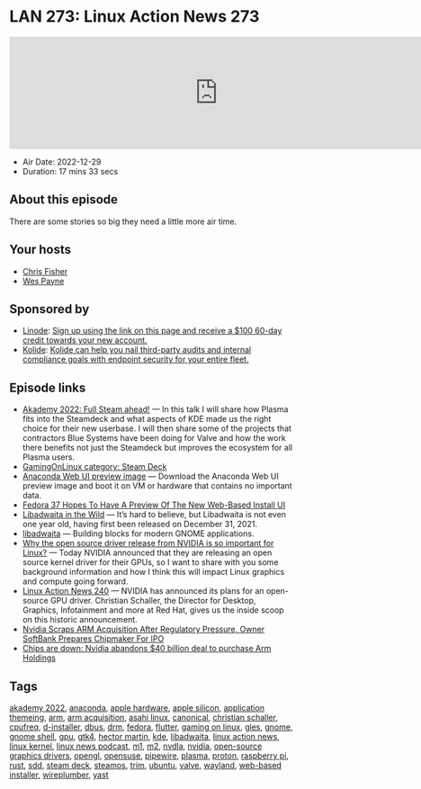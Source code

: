 # LAN 273: Linux Action News 273

<iframe src="https://player.fireside.fm/v2/DAcK9LdX+VI3Q6Gpr?theme=dark" width="740" height="200" frameborder="0" scrolling="no"></iframe>

* Air Date: 2022-12-29
* Duration: 17 mins 33 secs

## About this episode

There are some stories so big they need a little more air time.

## Your hosts
* [Chris Fisher](https://linuxactionnews.com/hosts/chris)
* [Wes Payne](https://linuxactionnews.com/hosts/wes)

## Sponsored by

  * [Linode](http://linode.com/lan): [Sign up using the link on this page and receive a $100 60-day credit towards your new account. ](http://linode.com/lan)
  * [Kolide](https://l.kolide.co/3klbWzr): [Kolide can help you nail third-party audits and internal compliance goals with endpoint security for your entire fleet. ](https://l.kolide.co/3klbWzr)



## Episode links

  * [Akademy 2022: Full Steam ahead!](https://conf.kde.org/event/4/contributions/94/ "Akademy 2022: Full Steam ahead!") — In this talk I will share how Plasma fits into the Steamdeck and what aspects of KDE made us the right choice for their new userbase. I will then share some of the projects that contractors Blue Systems have been doing for Valve and how the work there benefits not just the Steamdeck but improves the ecosystem for all Plasma users. 
  * [GamingOnLinux category: Steam Deck](https://www.gamingonlinux.com/articles/category/Steam_Deck/ "GamingOnLinux category: Steam Deck")
  * [Anaconda Web UI preview image](https://fedoraproject.org/wiki/Changes/Anaconda_Web_UI_preview_image "Anaconda Web UI preview image") — Download the Anaconda Web UI preview image and boot it on VM or hardware that contains no important data. 
  * [Fedora 37 Hopes To Have A Preview Of The New Web-Based Install UI](https://www.phoronix.com/news/Fedora-37-WebUI-Install-Preview "Fedora 37 Hopes To Have A Preview Of The New Web-Based Install UI")
  * [Libadwaita in the Wild](https://puri.sm/posts/libadwaita-in-the-wild/ "Libadwaita in the Wild") — It’s hard to believe, but Libadwaita is not even one year old, having first been released on December 31, 2021.
  * [libadwaita](https://gitlab.gnome.org/GNOME/libadwaita "libadwaita") — Building blocks for modern GNOME applications.
  * [Why the open source driver release from NVIDIA is so important for Linux?](https://blogs.gnome.org/uraeus/2022/05/11/why-is-the-open-source-driver-release-from-nvidia-so-important-for-linux/ "Why the open source driver release from NVIDIA is so important for Linux?") — Today NVIDIA announced that they are releasing an open source kernel driver for their GPUs, so I want to share with you some background information and how I think this will impact Linux graphics and compute going forward.
  * [Linux Action News 240](https://linuxactionnews.com/240 "Linux Action News 240") — NVIDIA has announced its plans for an open-source GPU driver. Christian Schaller, the Director for Desktop, Graphics, Infotainment and more at Red Hat, gives us the inside scoop on this historic announcement.
  * [Nvidia Scraps ARM Acquisition After Regulatory Pressure, Owner SoftBank Prepares Chipmaker For IPO](https://www.forbes.com/sites/siladityaray/2022/02/08/nvidia-abandons-plans-to-acquire-arm-amid-regulatory-pressure-british-chipmaker-will-explore-ipo/?sh=331b4e2d2e59 "Nvidia Scraps ARM Acquisition After Regulatory Pressure, Owner SoftBank Prepares Chipmaker For IPO")
  * [Chips are down: Nvidia abandons $40 billion deal to purchase Arm Holdings](https://www.youtube.com/watch?v=CSrCFrMhg-4 "Chips are down: Nvidia abandons $40 billion deal to purchase Arm Holdings")



## Tags

[akademy 2022](https://linuxactionnews.com/tags/akademy%202022), [anaconda](https://linuxactionnews.com/tags/anaconda), [apple hardware](https://linuxactionnews.com/tags/apple%20hardware), [apple silicon](https://linuxactionnews.com/tags/apple%20silicon), [application themeing](https://linuxactionnews.com/tags/application%20themeing), [arm](https://linuxactionnews.com/tags/arm), [arm acquisition](https://linuxactionnews.com/tags/arm%20acquisition), [asahi linux](https://linuxactionnews.com/tags/asahi%20linux), [canonical](https://linuxactionnews.com/tags/canonical), [christian schaller](https://linuxactionnews.com/tags/christian%20schaller), [cpufreq](https://linuxactionnews.com/tags/cpufreq), [d-installer](https://linuxactionnews.com/tags/d-installer), [dbus](https://linuxactionnews.com/tags/dbus), [drm](https://linuxactionnews.com/tags/drm), [fedora](https://linuxactionnews.com/tags/fedora), [flutter](https://linuxactionnews.com/tags/flutter), [gaming on linux](https://linuxactionnews.com/tags/gaming%20on%20linux), [gles](https://linuxactionnews.com/tags/gles), [gnome](https://linuxactionnews.com/tags/gnome), [gnome shell](https://linuxactionnews.com/tags/gnome%20shell), [gpu](https://linuxactionnews.com/tags/gpu), [gtk4](https://linuxactionnews.com/tags/gtk4), [hector martin](https://linuxactionnews.com/tags/hector%20martin), [kde](https://linuxactionnews.com/tags/kde), [libadwaita](https://linuxactionnews.com/tags/libadwaita), [linux action news](https://linuxactionnews.com/tags/linux%20action%20news), [linux kernel](https://linuxactionnews.com/tags/linux%20kernel), [linux news podcast](https://linuxactionnews.com/tags/linux%20news%20podcast), [m1](https://linuxactionnews.com/tags/m1), [m2](https://linuxactionnews.com/tags/m2), [nvdla](https://linuxactionnews.com/tags/nvdla), [nvidia](https://linuxactionnews.com/tags/nvidia), [open-source graphics drivers](https://linuxactionnews.com/tags/open-source%20graphics%20drivers), [opengl](https://linuxactionnews.com/tags/opengl), [opensuse](https://linuxactionnews.com/tags/opensuse), [pipewire](https://linuxactionnews.com/tags/pipewire), [plasma](https://linuxactionnews.com/tags/plasma), [proton](https://linuxactionnews.com/tags/proton), [raspberry pi](https://linuxactionnews.com/tags/raspberry%20pi), [rust](https://linuxactionnews.com/tags/rust), [sdd](https://linuxactionnews.com/tags/sdd), [steam deck](https://linuxactionnews.com/tags/steam%20deck), [steamos](https://linuxactionnews.com/tags/steamos), [trim](https://linuxactionnews.com/tags/trim), [ubuntu](https://linuxactionnews.com/tags/ubuntu), [valve](https://linuxactionnews.com/tags/valve), [wayland](https://linuxactionnews.com/tags/wayland), [web-based installer](https://linuxactionnews.com/tags/web-based%20installer), [wireplumber](https://linuxactionnews.com/tags/wireplumber), [yast](https://linuxactionnews.com/tags/yast)